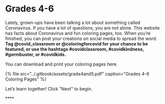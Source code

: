 # Grades 4-6

Lately, grown-ups have been talking a lot about something called Coronavirus. If you have a lot of questions, you are not alone. This website has facts about Coronavirus and fun coloring pages, too. When you’re finished, you can post your creations on social media to spread the word. **Tag @covid\_classroom or @coloringforcovid for your chance to be featured, or use the hashtags \#covidclassroom, \#covidkindness, \#germbuster, or \#covidkids.** 

You can download and print your coloring pages here.

{% file src="../.gitbook/assets/grade4and5.pdf" caption="Grades 4-6 Coloring Pages" %}

Let’s learn together! Click "Next" to begin.

\*\*\*\*

